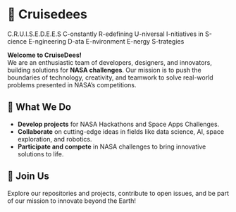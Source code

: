 # 🚀 Cruisedees

C.R.U.I.S.E.D.E.E.S 
C-onstantly 
R-edefining 
U-niversal 
I-nitiatives in 
S-cience 
E-ngineering 
D-ata
E-nvironment
E-nergy 
S-trategies

**Welcome to CruiseDees!**  
We are an enthusiastic team of developers, designers, and innovators, building solutions for **NASA challenges**. Our mission is to push the boundaries of technology, creativity, and teamwork to solve real-world problems presented in NASA’s competitions.

## 🌌 What We Do
- **Develop projects** for NASA Hackathons and Space Apps Challenges.
- **Collaborate** on cutting-edge ideas in fields like data science, AI, space exploration, and robotics.
- **Participate and compete** in NASA challenges to bring innovative solutions to life.

## 🤝 Join Us  
Explore our repositories and projects, contribute to open issues, and be part of our mission to innovate beyond the Earth!
